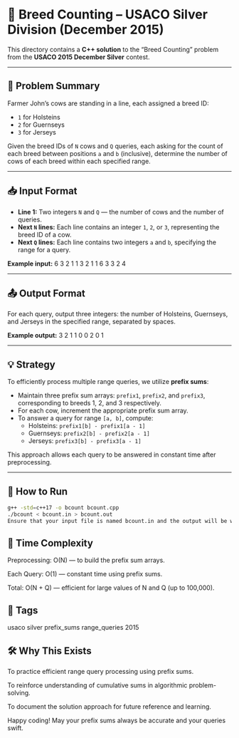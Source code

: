 # 🐄 Breed Counting – USACO Silver Division (December 2015)

This directory contains a **C++ solution** to the “Breed Counting” problem from the **USACO 2015 December Silver** contest.

---

## 📜 Problem Summary

Farmer John’s cows are standing in a line, each assigned a breed ID:  
- `1` for Holsteins  
- `2` for Guernseys  
- `3` for Jerseys

Given the breed IDs of `N` cows and `Q` queries, each asking for the count of each breed between positions `a` and `b` (inclusive), determine the number of cows of each breed within each specified range.

---

## 📥 Input Format

- **Line 1:** Two integers `N` and `Q` — the number of cows and the number of queries.  
- **Next `N` lines:** Each line contains an integer `1`, `2`, or `3`, representing the breed ID of a cow.  
- **Next `Q` lines:** Each line contains two integers `a` and `b`, specifying the range for a query.

**Example input:**
6 3
2
1
1
3
2
1
1 6
3 3
2 4

---

## 📤 Output Format

For each query, output three integers: the number of Holsteins, Guernseys, and Jerseys in the specified range, separated by spaces.

**Example output:**
3 2 1
1 0 0
2 0 1

---

## 💡 Strategy

To efficiently process multiple range queries, we utilize **prefix sums**:

- Maintain three prefix sum arrays: `prefix1`, `prefix2`, and `prefix3`, corresponding to breeds 1, 2, and 3 respectively.
- For each cow, increment the appropriate prefix sum array.
- To answer a query for range `[a, b]`, compute:
  - Holsteins: `prefix1[b] - prefix1[a - 1]`
  - Guernseys: `prefix2[b] - prefix2[a - 1]`
  - Jerseys: `prefix3[b] - prefix3[a - 1]`

This approach allows each query to be answered in constant time after preprocessing.

---

## 🚀 How to Run

```bash
g++ -std=c++17 -o bcount bcount.cpp
./bcount < bcount.in > bcount.out
Ensure that your input file is named bcount.in and the output will be written to bcount.out.
```
## 🧠 Time Complexity
Preprocessing: O(N) — to build the prefix sum arrays.

Each Query: O(1) — constant time using prefix sums.

Total: O(N + Q) — efficient for large values of N and Q (up to 100,000).

## 🔖 Tags
usaco silver prefix_sums range_queries 2015

## 🛠 Why This Exists
To practice efficient range query processing using prefix sums.

To reinforce understanding of cumulative sums in algorithmic problem-solving.

To document the solution approach for future reference and learning.

Happy coding! May your prefix sums always be accurate and your queries swift.
